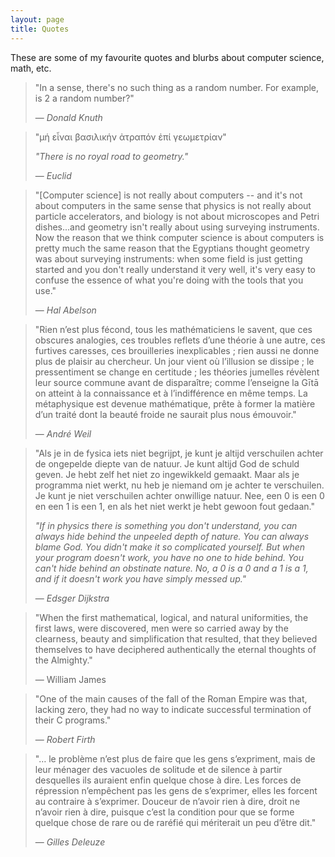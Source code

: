 ```yaml
---
layout: page
title: Quotes
---
```


These are some of my favourite quotes and blurbs about computer science, math, etc.

> "In a sense, there's no such thing as a random number. For example, is 2 a random number?"
>
> &mdash; <cite>Donald Knuth</cite>

> "μή εἶναι βασιλικήν ἀτραπόν ἐπί γεωμετρίαν"
>
> _"There is no royal road to geometry."_
>
> &mdash; <cite>Euclid</cite>

> "[Computer science] is not really about computers -- and it's not about computers in the same sense that physics is not really about particle accelerators, and biology is not about microscopes and Petri dishes...and geometry isn't really about using surveying instruments. Now the reason that we think computer science is about computers is pretty much the same reason that the Egyptians thought geometry was about surveying instruments: when some field is just getting started and you don't really understand it very well, it's very easy to confuse the essence of what you're doing with the tools that you use."
>
> &mdash; <cite>Hal Abelson</cite>

> "Rien n’est plus fécond, tous les mathématiciens le savent, que ces obscures analogies, ces troubles reflets d’une théorie à une autre, ces furtives caresses, ces brouilleries inexplicables ; rien aussi ne donne plus de plaisir au chercheur. Un jour vient où l’illusion se dissipe ; le pressentiment se change en certitude ; les théories jumelles révèlent leur source commune avant de disparaître; comme l’enseigne la Gītā on atteint à la connaissance et à l’indifférence en même temps. La métaphysique est devenue mathématique, prête à former la matière d’un traité dont la beauté froide ne saurait plus nous émouvoir."
>
> &mdash; <cite>André Weil</cite>

> "Als je in de fysica iets niet begrijpt, je kunt je altijd verschuilen achter de ongepelde diepte van de natuur. Je kunt altijd God de schuld geven. Je hebt zelf het niet zo ingewikkeld gemaakt. Maar als je programma niet werkt, nu heb je niemand om je achter te verschuilen. Je kunt je niet verschuilen achter onwillige natuur. Nee, een 0 is een 0 en een 1 is een 1, en als het niet werkt je hebt gewoon fout gedaan."
>
>_"If in physics there is something you don't understand, you can always hide behind the unpeeled depth of nature. You can always blame God. You didn't make it so complicated yourself. But when your program doesn't work, you have no one to hide behind. You can't hide behind an obstinate nature. No, a 0 is a 0 and a 1 is a 1, and if it doesn't work you have simply messed up."_
>
> &mdash; <cite>Edsger Dijkstra</cite>

> "When the first mathematical, logical, and natural uniformities, the first laws, were discovered, men were so carried away by the clearness, beauty and simplification that resulted, that they believed themselves to have deciphered authentically the eternal thoughts of the Almighty."
>
> &mdash; William James

> "One of the main causes of the fall of the Roman Empire was that, lacking zero, they had no way to indicate successful termination of their C programs."
>
> &mdash; <cite>Robert Firth</cite>

> "&hellip; le problème n’est plus de faire que les gens s’expriment, mais de
> leur ménager des vacuoles de solitude et de silence à partir desquelles ils
> auraient enfin quelque chose à dire. Les forces de répression n’empêchent pas
> les gens de s’exprimer, elles les forcent au contraire à s’exprimer. Douceur
> de n’avoir rien à dire, droit ne n’avoir rien à dire, puisque c’est la
> condition pour que se forme quelque chose de rare ou de raréfié qui
> mériterait un peu d’être dit."
>
> &mdash; <cite>Gilles Deleuze</cite>

